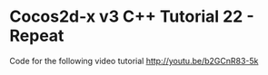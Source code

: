 Cocos2d-x v3 C++ Tutorial 22 - Repeat
=====================================

Code for the following video tutorial http://youtu.be/b2GCnR83-5k
